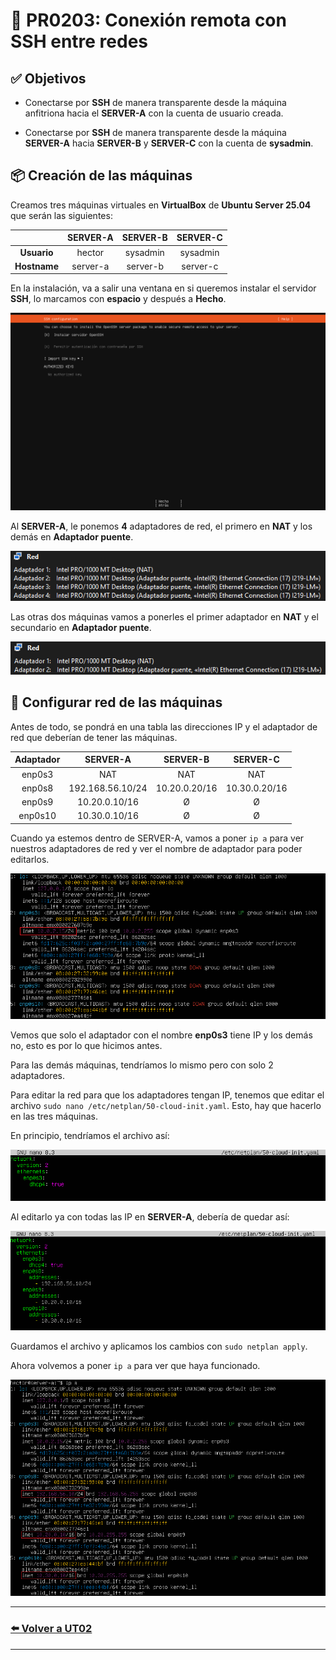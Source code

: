 # 📄 PR0203: Conexión remota con SSH entre redes

## ✅ Objetivos
- Conectarse por **SSH** de manera transparente desde la máquina anfitriona hacia el **SERVER-A** con la cuenta de usuario creada.

- Conectarse por **SSH** de manera transparente desde la máquina **SERVER-A** hacia **SERVER-B** y **SERVER-C** con la cuenta de **sysadmin**.

## 📦 Creación de las máquinas
Creamos tres máquinas virtuales en **VirtualBox** de **Ubuntu Server 25.04** que serán las siguientes:

|                | SERVER-A   | SERVER-B   | SERVER-C   |
|:--------------:|:----------:|:----------:|:----------:|
| **Usuario**    | hector     | sysadmin   | sysadmin   |
| **Hostname**   | server-a   | server-b   | server-c   |

En la instalación, va a salir una ventana en si queremos instalar el servidor **SSH**, lo marcamos con **espacio** y después a **Hecho**.

![Instalar SSH](Imagenes/SSH.png)

Al **SERVER-A**, le ponemos **4** adaptadores de red, el primero en **NAT** y los demás en **Adaptador puente**.

![Adaptador red SERVER-A](Imagenes/Red-A.png)

Las otras dos máquinas vamos a ponerles el primer adaptador en **NAT** y el secundario en **Adaptador puente**.

![Adaptador red SERVER-B y C](Imagenes/Red-BC.png)

## 🔧 Configurar red de las máquinas
Antes de todo, se pondrá en una tabla las direcciones IP y el adaptador de red que deberían de tener las máquinas.

| Adaptador    | SERVER-A           | SERVER-B      | SERVER-C      |
|:------------:|:------------------:|:-------------:|:-------------:|
| enp0s3       | NAT                | NAT           | NAT           |
| enp0s8       | 192.168.56.10/24   | 10.20.0.20/16 | 10.30.0.20/16 |
| enp0s9       | 10.20.0.10/16      | Ø             | Ø             |
| enp0s10      | 10.30.0.10/16      | Ø             | Ø             |

Cuando ya estemos dentro de SERVER-A, vamos a poner `ip a` para ver nuestros adaptadores de red y ver el nombre de adaptador para poder editarlos.

![ip a SERVER-A](Imagenes/ipa-A.png)

Vemos que solo el adaptador con el nombre **enp0s3** tiene IP y los demás no, esto es por lo que hicimos antes.

Para las demás máquinas, tendríamos lo mismo pero con solo 2 adaptadores.

Para editar la red para que los adaptadores tengan IP, tenemos que editar el archivo `sudo nano /etc/netplan/50-cloud-init.yaml`. Esto, hay que hacerlo en las tres máquinas.

En principio, tendríamos el archivo así:

![Editar redes](Imagenes/netplan.png)

Al editarlo ya con todas las IP en **SERVER-A**, debería de quedar así:

![Poner IP](Imagenes/editarNetplan.png)

Guardamos el archivo y aplicamos los cambios con `sudo netplan apply`.

Ahora volvemos a poner `ip a` para ver que haya funcionado.

![ip a SERVER-A completo](Imagenes/ipa-aCompleto.png)

---
### [⬅️ Volver a UT02](../index.md)
---